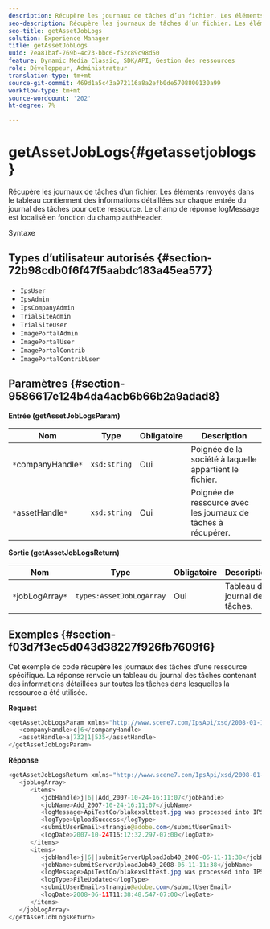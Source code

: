 ```yaml
---
description: Récupère les journaux de tâches d’un fichier. Les éléments renvoyés dans le tableau contiennent des informations détaillées sur chaque entrée du journal des tâches pour cette ressource. Le champ de réponse logMessage est localisé en fonction du champ authHeader.
seo-description: Récupère les journaux de tâches d’un fichier. Les éléments renvoyés dans le tableau contiennent des informations détaillées sur chaque entrée du journal des tâches pour cette ressource. Le champ de réponse logMessage est localisé en fonction du champ authHeader.
seo-title: getAssetJobLogs
solution: Experience Manager
title: getAssetJobLogs
uuid: 7ea81baf-769b-4c73-bbc6-f52c89c98d50
feature: Dynamic Media Classic, SDK/API, Gestion des ressources
role: Développeur, Administrateur
translation-type: tm+mt
source-git-commit: 469d1a5c43a972116a8a2efb0de5708800130a99
workflow-type: tm+mt
source-wordcount: '202'
ht-degree: 7%

---
```



# getAssetJobLogs{#getassetjoblogs}

Récupère les journaux de tâches d’un fichier. Les éléments renvoyés dans le tableau contiennent des informations détaillées sur chaque entrée du journal des tâches pour cette ressource. Le champ de réponse logMessage est localisé en fonction du champ authHeader.

Syntaxe

## Types d’utilisateur autorisés {#section-72b98cdb0f6f47f5aabdc183a45ea577}

* `IpsUser`
* `IpsAdmin`
* `IpsCompanyAdmin`
* `TrialSiteAdmin`
* `TrialSiteUser`
* `ImagePortalAdmin`
* `ImagePortalUser`
* `ImagePortalContrib`
* `ImagePortalContribUser`

## Paramètres {#section-9586617e124b4da4acb6b66b2a9adad8}

**Entrée (getAssetJobLogsParam)**

| Nom | Type | Obligatoire | Description |
|---|---|---|---|
| `*`companyHandle`*` | `xsd:string` | Oui | Poignée de la société à laquelle appartient le fichier. |
| `*`assetHandle`*` | `xsd:string` | Oui | Poignée de ressource avec les journaux de tâches à récupérer. |

**Sortie (getAssetJobLogsReturn)**

| Nom | Type | Obligatoire | Description |
|---|---|---|---|
| `*`jobLogArray`*` | `types:AssetJobLogArray` | Oui | Tableau du journal des tâches. |

## Exemples {#section-f03d7f3ec5d043d38227f926fb7609f6}

Cet exemple de code récupère les journaux des tâches d’une ressource spécifique. La réponse renvoie un tableau du journal des tâches contenant des informations détaillées sur toutes les tâches dans lesquelles la ressource a été utilisée.

**Request**

```java
<getAssetJobLogsParam xmlns="http://www.scene7.com/IpsApi/xsd/2008-01-15">
   <companyHandle>c|6</companyHandle>
   <assetHandle>a|732|1|535</assetHandle>
</getAssetJobLogsParam>
```

**Réponse**

```java
<getAssetJobLogsReturn xmlns="http://www.scene7.com/IpsApi/xsd/2008-01-15">
   <jobLogArray>
      <items>
         <jobHandle>j|6||Add_2007-10-24-16:11:07</jobHandle>
         <jobName>Add_2007-10-24-16:11:07</jobName>
         <logMessage>ApiTestCo/blakexslttest.jpg was processed into IPS</logMessage>
         <logType>UploadSuccess</logType>
         <submitUserEmail>strangio@adobe.com</submitUserEmail>
         <logDate>2007-10-24T16:12:32.297-07:00</logDate>
      </items>
      <items>
         <jobHandle>j|6||submitServerUploadJob40_2008-06-11-11:38</jobHandle>
         <jobName>submitServerUploadJob40_2008-06-11-11:38</jobName>
         <logMessage>ApiTestCo/blakexslttest.jpg was processed into IPS.</logMessage>
         <logType>FileUpdated</logType>
         <submitUserEmail>strangio@adobe.com</submitUserEmail>
         <logDate>2008-06-11T11:38:48.547-07:00</logDate>
      </items>
   </jobLogArray>
</getAssetJobLogsReturn>
```

